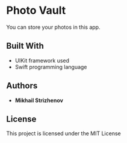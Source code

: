 # Photo Vault

You can store your photos in this app.

## Built With

* UIKit framework used
* Swift programming language

## Authors

* **Mikhail Strizhenov**

## License

This project is licensed under the MIT License
